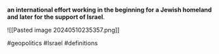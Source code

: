 **an international effort working in the beginning for a Jewish homeland and later for the support of Israel**.

![[Pasted image 20240510235357.png]]

#geopolitics 
#Israel 
#definitions